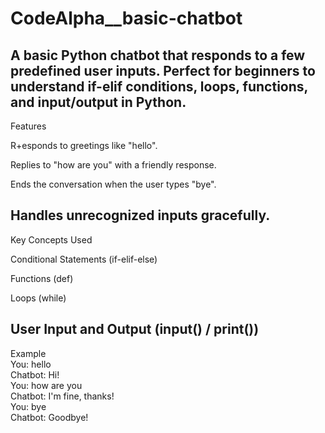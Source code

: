 # CodeAlpha__basic-chatbot
A basic Python chatbot that responds to a few predefined user inputs. Perfect for beginners to understand if-elif conditions, loops, functions, and input/output in Python.
-----
Features

R+esponds to greetings like "hello".

Replies to "how are you" with a friendly response.

Ends the conversation when the user types "bye".

Handles unrecognized inputs gracefully.
-----

Key Concepts Used

Conditional Statements (if-elif-else)

Functions (def)

Loops (while)

User Input and Output (input() / print())
-------
Example
<br>
You: hello
<br>
Chatbot: Hi!
<br>
You: how are you
<br>
Chatbot: I'm fine, thanks!
<br>
You: bye
<br>
Chatbot: Goodbye!
